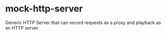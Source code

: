 mock-http-server
================

Generic HTTP Server that can record requests as a proxy and playback as an HTTP server.